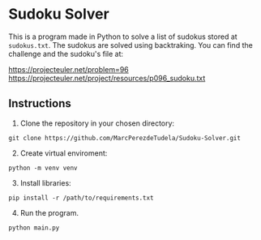# Sudoku Solver

This is a program made in Python to solve a list of sudokus stored at `sudokus.txt`. The sudokus are solved using backtraking. You can find the challenge and the sudoku's file at:

https://projecteuler.net/problem=96
https://projecteuler.net/project/resources/p096_sudoku.txt

## Instructions

1. Clone the repository in your chosen directory:
```
git clone https://github.com/MarcPerezdeTudela/Sudoku-Solver.git
``` 

2. Create virtual enviroment: 
```
python -m venv venv
```

3. Install libraries:
```
pip install -r /path/to/requirements.txt
```

4. Run the program.
```
python main.py
```
